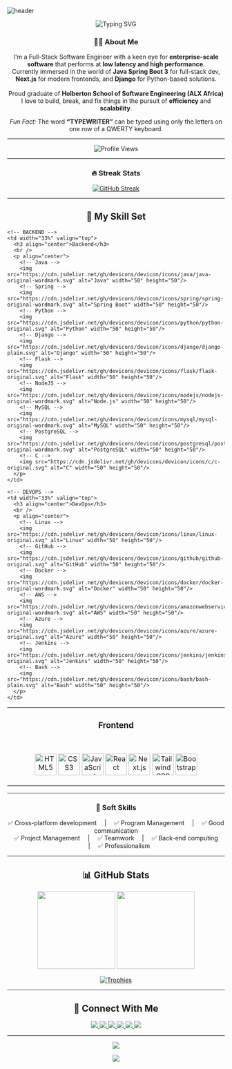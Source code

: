 <!-- 
    **************************************************************
    🔥 WORLD-CLASS GITHUB README FOR EWEDAIR0 ISRAEL AY0MIDE 🔥
    Feel free to tweak any part of this README to make it your own.
    **************************************************************
-->

<!-- Waving Capsule Header -->
![header](https://capsule-render.vercel.app/api?type=waving&height=230&text=Ewedairo%20Israel%20Ayomide&fontAlign=70&fontAlignY=25&color=gradient)

<p align="center">
  <img src="https://readme-typing-svg.demolab.com?font=Fira+Code&size=20&duration=2000&pause=1000&color=F7F7F7&center=true&vCenter=true&width=435&lines=Hey+there!+I%27m+Israel%2C+welcome+to+my+hub!;Full-Stack+Software+Engineer;Specializing+in+Robust+Backend+Systems" alt="Typing SVG" />
</p>

<!-- Quick About/Introduction -->
<h3 align="center">👨‍💻 About Me</h3>
<p align="center">
  I'm a Full-Stack Software Engineer with a keen eye for <strong>enterprise-scale software</strong>
  that performs at <strong>low latency and high performance</strong>. <br/>
  Currently immersed in the world of <strong>Java Spring Boot 3</strong> for full-stack dev,
  <strong>Next.js</strong> for modern frontends, and <strong>Django</strong> for Python-based solutions.
  <br/><br/>
  Proud graduate of <strong>Holberton School of Software Engineering (ALX Africa)</strong> <br/>
  I love to build, break, and fix things in the pursuit of <strong>efficiency</strong> and <strong>scalability</strong>.
</p>

<p align="center">
  <em>Fun Fact:</em> The word <strong>“TYPEWRITER”</strong> can be typed using only the letters on one row of a QWERTY keyboard.
</p>

---

<!-- Profile Views Badge -->
<p align="center">
  <img src="https://komarev.com/ghpvc/?username=Israelshecktar&style=for-the-badge&color=red" alt="Profile Views" />
</p>

---

<!-- STREAK STATS (ensure https) -->
<h3 align="center">🔥 Streak Stats</h3>
<p align="center">
  <a href="https://git.io/streak-stats">
    <img src="https://github-readme-streak-stats.herokuapp.com?user=Israelshecktar&theme=darcula&border_radius=5&fire=DD701B&dates=F5F5F5" alt="GitHub Streak" />
  </a>
</p>

---

<!-- SKILLS - Using a Table to Ensure Visibility -->
<h2 align="center">🚀 My Skill Set</h2>

<table width="100%">
  <tr>
    <!-- FRONTEND -->
    <td width="33%" valign="top">
      <h3 align="center">Frontend</h3>
      <br />
      <p align="center">
        <!-- HTML -->
        <img src="https://cdn.jsdelivr.net/gh/devicons/devicon/icons/html5/html5-plain-wordmark.svg" alt="HTML5" width="50" height="50"/>
        <!-- CSS -->
        <img src="https://cdn.jsdelivr.net/gh/devicons/devicon/icons/css3/css3-plain-wordmark.svg" alt="CSS3" width="50" height="50"/>
        <!-- JS -->
        <img src="https://cdn.jsdelivr.net/gh/devicons/devicon/icons/javascript/javascript-original.svg" alt="JavaScript" width="50" height="50"/>
        <!-- React -->
        <img src="https://cdn.jsdelivr.net/gh/devicons/devicon/icons/react/react-original-wordmark.svg" alt="React" width="50" height="50"/>
        <!-- NextJS -->
        <img src="https://cdn.jsdelivr.net/gh/devicons/devicon/icons/nextjs/nextjs-line.svg" alt="Next.js" width="50" height="50"/>
        <!-- Tailwind -->
        <img src="https://upload.wikimedia.org/wikipedia/commons/d/d5/Tailwind_CSS_Logo.svg" alt="TailwindCSS" width="50" height="50"/>
        <!-- Bootstrap -->
        <img src="https://cdn.jsdelivr.net/gh/devicons/devicon/icons/bootstrap/bootstrap-original.svg" alt="Bootstrap" width="50" height="50"/>
      </p>
    </td>

    <!-- BACKEND -->
    <td width="33%" valign="top">
      <h3 align="center">Backend</h3>
      <br />
      <p align="center">
        <!-- Java -->
        <img src="https://cdn.jsdelivr.net/gh/devicons/devicon/icons/java/java-original-wordmark.svg" alt="Java" width="50" height="50"/>
        <!-- Spring -->
        <img src="https://cdn.jsdelivr.net/gh/devicons/devicon/icons/spring/spring-original-wordmark.svg" alt="Spring Boot" width="50" height="50"/>
        <!-- Python -->
        <img src="https://cdn.jsdelivr.net/gh/devicons/devicon/icons/python/python-original.svg" alt="Python" width="50" height="50"/>
        <!-- Django -->
        <img src="https://cdn.jsdelivr.net/gh/devicons/devicon/icons/django/django-plain.svg" alt="Django" width="50" height="50"/>
        <!-- Flask -->
        <img src="https://cdn.jsdelivr.net/gh/devicons/devicon/icons/flask/flask-original.svg" alt="Flask" width="50" height="50"/>
        <!-- NodeJS -->
        <img src="https://cdn.jsdelivr.net/gh/devicons/devicon/icons/nodejs/nodejs-original-wordmark.svg" alt="Node.js" width="50" height="50"/>
        <!-- MySQL -->
        <img src="https://cdn.jsdelivr.net/gh/devicons/devicon/icons/mysql/mysql-original-wordmark.svg" alt="MySQL" width="50" height="50"/>
        <!-- PostgreSQL -->
        <img src="https://cdn.jsdelivr.net/gh/devicons/devicon/icons/postgresql/postgresql-original-wordmark.svg" alt="PostgreSQL" width="50" height="50"/>
        <!-- C -->
        <img src="https://cdn.jsdelivr.net/gh/devicons/devicon/icons/c/c-original.svg" alt="C" width="50" height="50"/>
      </p>
    </td>

    <!-- DEVOPS -->
    <td width="33%" valign="top">
      <h3 align="center">DevOps</h3>
      <br />
      <p align="center">
        <!-- Linux -->
        <img src="https://cdn.jsdelivr.net/gh/devicons/devicon/icons/linux/linux-original.svg" alt="Linux" width="50" height="50"/>
        <!-- GitHub -->
        <img src="https://cdn.jsdelivr.net/gh/devicons/devicon/icons/github/github-original.svg" alt="GitHub" width="50" height="50"/>
        <!-- Docker -->
        <img src="https://cdn.jsdelivr.net/gh/devicons/devicon/icons/docker/docker-original-wordmark.svg" alt="Docker" width="50" height="50"/>
        <!-- AWS -->
        <img src="https://cdn.jsdelivr.net/gh/devicons/devicon/icons/amazonwebservices/amazonwebservices-original-wordmark.svg" alt="AWS" width="50" height="50"/>
        <!-- Azure -->
        <img src="https://cdn.jsdelivr.net/gh/devicons/devicon/icons/azure/azure-original.svg" alt="Azure" width="50" height="50"/>
        <!-- Jenkins -->
        <img src="https://cdn.jsdelivr.net/gh/devicons/devicon/icons/jenkins/jenkins-original.svg" alt="Jenkins" width="50" height="50"/>
        <!-- Bash -->
        <img src="https://cdn.jsdelivr.net/gh/devicons/devicon/icons/bash/bash-plain.svg" alt="Bash" width="50" height="50"/>
      </p>
    </td>
  </tr>
</table>

---

<!-- SOFT SKILLS -->
<h3 align="center">👔 Soft Skills</h3>
<p align="center">
  ✅ Cross-platform development &emsp;|&emsp; ✅ Program Management &emsp;|&emsp; ✅ Good communication <br/>
  ✅ Project Management &emsp;|&emsp; ✅ Teamwork &emsp;|&emsp; ✅ Back-end computing &emsp;|&emsp; ✅ Professionalism
</p>

---

<!-- GITHUB STATS -->
<h2 align="center">📊 GitHub Stats</h2>
<p align="center">
  <img src="https://github-readme-stats.vercel.app/api?username=Israelshecktar&show_icons=true&include_all_commits=true&count_private=true&theme=radical" height="180em" />
  <img src="https://github-readme-stats.vercel.app/api/top-langs/?username=Israelshecktar&layout=compact&theme=radical" height="180em" />
</p>

<!-- TROPHIES -->
<p align="center">
  <a href="https://github.com/ryo-ma/github-profile-trophy">
    <img src="https://github-profile-trophy.vercel.app/?username=Israelshecktar&theme=gruvbox&no-bg=true&no-frame=true&column=5" alt="Trophies" />
  </a>
</p>

---

<!-- CONNECT WITH ME -->
<h2 align="center">🤝 Connect With Me</h2>
<p align="center">
  <a href="https://github.com/Israelshecktar" target="_blank">
    <img src="https://img.shields.io/badge/GitHub-100000?style=for-the-badge&logo=github&logoColor=white"/>
  </a>
  <a href="https://dev.to/Israelshecktar" target="_blank">
    <img src="https://img.shields.io/badge/Dev.to-000?style=for-the-badge&logo=dev.to&logoColor=white"/>
  </a>
  <a href="https://www.linkedin.com/in/israel-ewedairo-439bb5240/" target="_blank">
    <img src="https://img.shields.io/badge/LinkedIn-0077B5?style=for-the-badge&logo=linkedin&logoColor=white"/>
  </a>
  <a href="mailto:iamshecktar1996@gmail.com" target="_blank">
    <img src="https://img.shields.io/badge/Gmail-c14438?style=for-the-badge&logo=gmail&logoColor=white"/>
  </a>
  <a href="https://twitter.com/shecktar5" target="_blank">
    <img src="https://img.shields.io/badge/Twitter-1DA1F2.svg?style=for-the-badge&logo=twitter&logoColor=white"/>
  </a>
  <a href="https://medium.com/@iamshecktar1996" target="_blank">
    <img src="https://img.shields.io/badge/Medium-black?style=for-the-badge&logo=medium&logoColor=white"/>
  </a>
</p>

---

<!-- BUY ME A COFFEE -->
<p align="center">
  <a href="https://www.buymeacoffee.com/Israelshecktar" target="_blank">
    <img src="https://img.shields.io/badge/-Buy%20Me%20a%20Coffee-orange?style=for-the-badge&logo=buy-me-a-coffee&logoColor=white" />
  </a>
</p>

<!-- FOOTER -->
<p align="center">
  <img src="https://capsule-render.vercel.app/api?type=waving&height=100&section=footer" />
</p>


